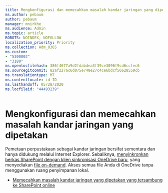 ```yaml
---
title: Mengkonfigurasi dan memecahkan masalah kandar jaringan yang dipetakan
ms.author: pebaum
author: pebaum
manager: mnirkhe
ms.audience: Admin
ms.topic: article
ROBOTS: NOINDEX, NOFOLLOW
localization_priority: Priority
ms.collection: Adm_O365
ms.custom:
- "5300002"
- "3180"
ms.openlocfilehash: 386f4677a9d2fdabdea3f39ce3096f9cd6ccfec6
ms.sourcegitcommit: 82af227ac6d075e748e27c4ce6bdcf56628559cb
ms.translationtype: MT
ms.contentlocale: id-ID
ms.lasthandoff: 05/28/2020
ms.locfileid: "44493239"
---
```

# <a name="configure-and-troubleshoot-mapped-network-drives"></a>Mengkonfigurasi dan memecahkan masalah kandar jaringan yang dipetakan

Pemetaan perpustakaan sebagai kandar jaringan bersifat sementara dan hanya didukung melalui Internet Explorer. Sebaliknya, [menyinkronkan berkas SharePoint dengan klien sinkronisasi OneDrive baru](https://support.office.com/article/6de9ede8-5b6e-4503-80b2-6190f3354a88), yang menyediakan [file on-demand](https://support.office.com/article/0e6860d3-d9f3-4971-b321-7092438fb38e). Akses semua file Anda di OneDrive tanpa menggunakan ruang penyimpanan lokal.

- [Memecahkan masalah kandar jaringan yang dipetakan yang tersambung ke SharePoint online](https://docs.microsoft.com/sharepoint/support/administration/troubleshoot-mapped-network-drives)
